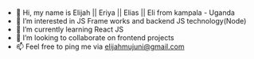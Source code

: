 - 👋 Hi, my name is Elijah || Eriya || Elias || Eli from kampala - Uganda <img src="https://res.cloudinary.com/zona/image/upload/v1678167064/Waving-Uganda-Flag_dpj5lj.png" width="30" height="15">
- 👀 I’m interested in JS Frame works and backend JS technology(Node)
- 🌱 I’m currently learning React JS
- 💞️ I’m looking to collaborate on frontend projects
- 📫 Feel free to ping me via elijahmujuni@gmail.com

<!---
MujuniEli/MujuniEli is a ✨ special ✨ repository because its `README.md` (this file) appears on your GitHub profile.
You can click the Preview link to take a look at your changes.
--->
